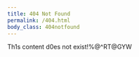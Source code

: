 ```yaml
---
title: 404 Not Found
permalink: /404.html
body_class: 404notfound
---
```


Th1s content d0es not exist!%@^RT@GYW

